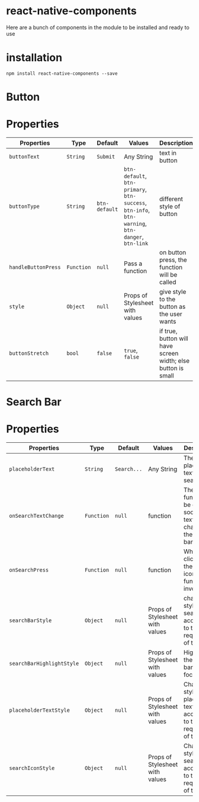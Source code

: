 # react-native-components
Here are a bunch of components in the module to be installed and ready to use

# installation
```
npm install react-native-components --save
```

# Button

# Properties

| Properties | Type | Default | Values | Description|
| --- | --- | --- | --- | --- |
| `buttonText` |  `String` | `Submit` | Any String | text in button |
| `buttonType` | `String` | `btn-default` | `btn-default`, `btn-primary`, `btn-success`, `btn-info`, `btn-warning`, `btn-danger`, `btn-link` | different style of button |
| `handleButtonPress` | `Function` | `null` | Pass a function | on button press, the function will be called |
| `style` | `Object` | `null` | Props of Stylesheet with values | give style to the button as the user wants |
| `buttonStretch` | `bool` | `false` | `true`, `false` | if true, button will have screen width; else button is small

# Search Bar

# Properties
| Properties | Type | Default | Values | Description|
| --- | --- | --- | --- | --- |
| `placeholderText` | `String` | `Search...` | Any String | The placeholder text in the search bar |
| `onSearchTextChange` | `Function` | `null` | function | The function will be called as soon as the text changes in the search bar |
| `onSearchPress` | `Function` | `null` | function | When clicked on the search icon, the function is invoked |
| `searchBarStyle` | `Object` | `null` | Props of Stylesheet with values | change the style of the search Bar according to the requirement of the user |
| `searchBarHighlightStyle` | `Object` | `null` | Props of Stylesheet with values | Highlights the search bar when focused on | 
| `placeholderTextStyle` | `Object` | `null` | Props of Stylesheet with values | Change the style of the placeholder text according to the requirement of the user | 
| `searchIconStyle` | `Object` | `null` | Props of Stylesheet with values | Change the style of the search icon according to the requirement of the user | 
